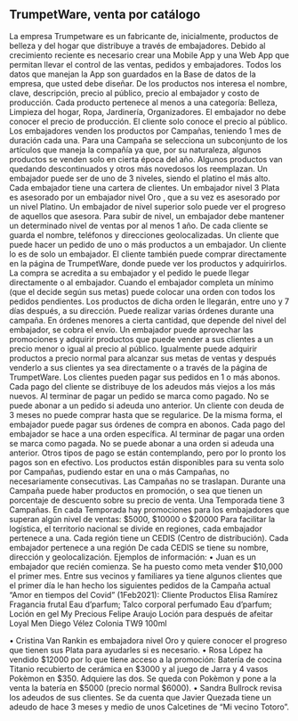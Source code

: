 ## TrumpetWare, venta por catálogo

La empresa Trumpetware es un fabricante de, inicialmente, productos de belleza y del hogar que distribuye a través de embajadores. Debido al crecimiento reciente es necesario crear una Mobile App y una Web App que permitan llevar el control de las ventas, pedidos y embajadores. Todos los datos que manejan la App son guardados en la Base de datos de la empresa, que usted debe diseñar.
De los productos nos interesa el nombre, clave, descripción, precio al público, precio al embajador y costo de producción. Cada producto pertenece al menos a una categoría: Belleza, Limpieza del hogar, Ropa, Jardinería, Organizadores. El embajador no debe conocer el precio de producción. El cliente solo conoce el precio al público.
Los embajadores venden los productos por Campañas, teniendo 1 mes de duración cada una. Para una Campaña se selecciona un subconjunto de los artículos que maneja la compañía ya que, por su naturaleza, algunos productos se venden solo en cierta época del año.
Algunos productos van quedando descontinuados y otros más novedosos los reemplazan.
Un embajador puede ser de uno de 3 niveles, siendo el platino el más alto. Cada embajador tiene una cartera de clientes. Un embajador nivel 3 Plata es asesorado por un embajador nivel Oro , que a su vez es asesorado por un nivel Platino. Un embajador de nivel superior solo puede ver el progreso de aquellos que asesora.
Para subir de nivel, un embajador debe mantener un determinado nivel de ventas por al menos 1 año.
De cada cliente se guarda el nombre, teléfonos y direcciones geolocalizadas.
Un cliente que puede hacer un pedido de uno o más productos a un embajador. Un cliente lo es de solo un embajador.  El cliente también puede comprar directamente en la página de TrumpetWare, donde puede ver los productos y adquirirlos. La compra se acredita a su embajador y el pedido le puede llegar directamente o al embajador. 
Cuando el embajador completa un mínimo (que el decide según sus metas) puede colocar una orden con todos los pedidos pendientes. Los productos de dicha orden le llegarán, entre uno y 7 días después, a su dirección. Puede realizar varias órdenes durante una campaña. En órdenes menores a cierta cantidad, que depende del nivel del embajador, se cobra el envío.
Un embajador puede aprovechar las promociones y adquirir productos que puede vender a sus clientes a un precio menor o igual al precio al público. Igualmente puede adquirir productos a precio normal para alcanzar sus metas de ventas y después venderlo a sus clientes ya sea directamente o a través de la página de TrumpetWare.
Los clientes pueden pagar sus pedidos en 1 o más abonos. Cada pago del cliente se distribuye de los adeudos más viejos a los más nuevos. Al terminar de pagar un pedido se marca como pagado. No se puede abonar a un pedido si adeuda uno anterior. Un cliente con deuda de 3 meses no puede comprar hasta que se regularice.
De la misma forma, el embajador puede pagar sus órdenes de compra en abonos. Cada pago del embajador se hace a una orden específica. Al terminar de pagar una orden se marca como pagada. No se puede abonar a una orden si adeuda una anterior.
Otros tipos de pago se están contemplando, pero por lo pronto los pagos son en efectivo.
Los productos están disponibles para su venta solo por Campañas, pudiendo estar en una o más Campañas, no necesariamente consecutivas. Las Campañas no se traslapan.
Durante una Campaña puede haber productos en promoción, o sea que tienen un porcentaje de descuento sobre su precio de venta. Una Temporada tiene 3 Campañas. En cada Temporada hay promociones para los embajadores que superan algún nivel de ventas: $5000, $10000 o $20000
Para facilitar la logística, el territorio nacional se divide en regiones, cada embajador pertenece a una. Cada región tiene un CEDIS (Centro de distribución). Cada embajador pertenece a una región
De cada CEDIS se tiene su nombre, dirección y geolocalización.
Ejemplos de información:
•	Juan es un embajador que recién comienza. Se ha puesto como meta vender $10,000 el primer mes. Entre sus vecinos y familiares ya tiene algunos clientes que el primer día le han hecho los siguientes pedidos de la Campaña actual “Amor en tiempos del Covid” (1Feb2021):
Cliente	Productos
Elisa Ramírez	Fragancia frutal Eau d’parfum; Talco corporal perfumado Eau d’parfum; Loción en gel My Precious 
Felipe Araujo	Loción para después de afeitar Loyal Men
Diego Vélez	Colonia TW9 100ml

•	Cristina Van Rankin es embajadora nivel Oro y quiere conocer el progreso que tienen sus Plata para ayudarles si es necesario.
•	Rosa López ha vendido $12000 por lo que tiene acceso a la promoción: Batería de cocina Titanio recubierto de cerámica en $3000 y al juego de Jarra y 4 vasos Pokèmon en $350. Adquiere las dos. Se queda con Pokèmon y pone a la venta la batería en $5000 (precio normal $6000).
•	 Sandra Bullrock revisa los adeudos de sus clientes. Se da cuenta que Javier Quezada tiene un adeudo de hace 3 meses y medio de unos Calcetines de “Mi vecino Totoro”. 
